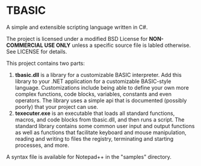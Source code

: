 # TBASIC
A simple and extensible scripting language written in C#.

The project is licensed under a modified BSD License for **NON-COMMERCIAL USE ONLY** unless a specific source file is labled otherwise. See LICENSE for details.

This project contains two parts:

1. **tbasic.dll** is a library for a customizable BASIC interpreter. Add this library to your .NET application for a customizable BASIC-style language. Customizations include being able to define your own more complex functions, code blocks, variables, constants and even operators. The library uses a simple api that is documented (possibly poorly) that your project can use.
2. **texecuter.exe** is an executable that loads all standard functions, macros, and code blocks from tbasic.dll, and then runs a script. The standard library contains some common user input and output functions as well as functions that facilitate keyboard and mouse manipulation, reading and writing to files the registry, terminating and starting processes, and more.

A syntax file is available for Notepad++ in the "samples" directory.
